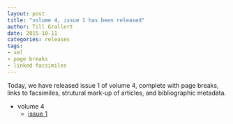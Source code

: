 ```yaml
---
layout: post
title: "volume 4, issue 1 has been released"
author: Till Grallert
date: 2015-10-11
categories: releases
tags:
- xml
- page breaks
- linked facsimiles
---
```


Today, we have released issue 1 of volume 4, complete with page breaks, links to facsimiles, strutural mark-up of articles, and bibliographic metadata.

- volume 4
    + [issue 1](https://rawgit.com/tillgrallert/digital-muqtabas/master/xml/oclc_4770057679-i_37.TEIP5.xml)